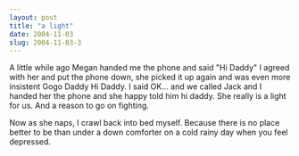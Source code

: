 ```yaml
---
layout: post
title: "a light"
date: 2004-11-03
slug: 2004-11-03-3
---
```


A little while ago Megan handed me the phone and said &quot;Hi Daddy&quot; I agreed with her and put the phone down, she picked it up again and was even more insistent  Gogo Daddy Hi Daddy.  I said OK... and we called Jack and I handed her the phone and she happy told him hi daddy.  She really is a light for us.  And a reason to go on fighting.

Now as she naps, I crawl back into bed myself.  Because there is no place better to be than under a down comforter on a cold rainy day when you feel depressed.
